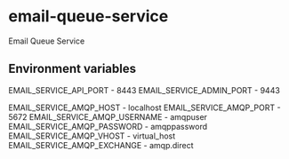 # email-queue-service
Email Queue Service

Environment variables
---------------------

EMAIL_SERVICE_API_PORT - 8443
EMAIL_SERVICE_ADMIN_PORT - 9443

EMAIL_SERVICE_AMQP_HOST - localhost
EMAIL_SERVICE_AMQP_PORT - 5672
EMAIL_SERVICE_AMQP_USERNAME - amqpuser
EMAIL_SERVICE_AMQP_PASSWORD - amqppassword
EMAIL_SERVICE_AMQP_VHOST - virtual_host
EMAIL_SERVICE_AMQP_EXCHANGE - amqp.direct
